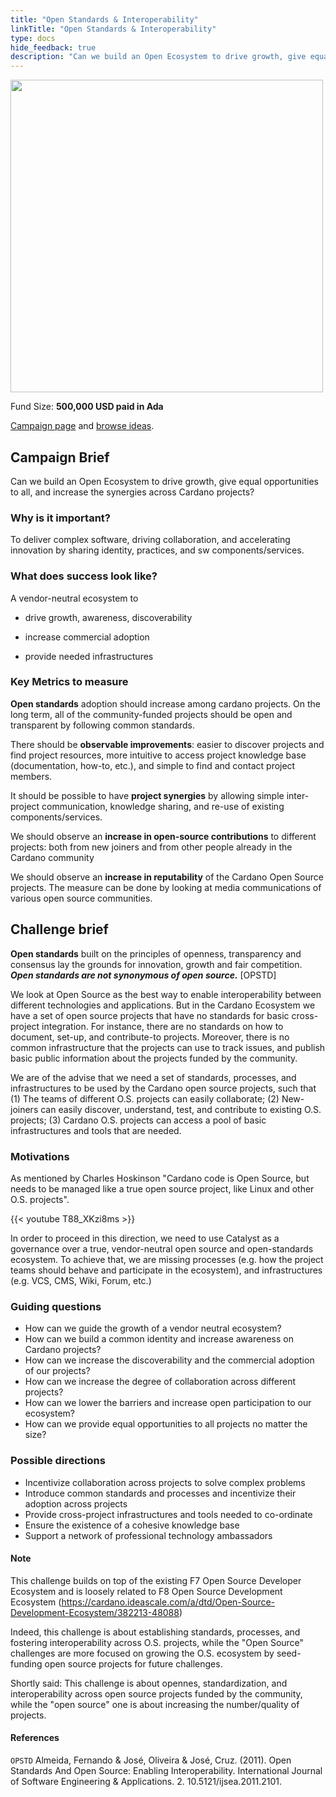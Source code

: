 ```yaml
---
title: "Open Standards & Interoperability"
linkTitle: "Open Standards & Interoperability"
type: docs
hide_feedback: true
description: "Can we build an Open Ecosystem to drive growth, give equal opportunities to all, and increase the synergies across Cardano projects?"
---
```

<img src="https://cardano.ideascale.com/community-library/accounts/93/936143/Public/17-Open-Standards--Interoperability-ea2841.png" style="width:500px;height500px">

Fund Size: **500,000 USD paid in Ada**

[Campaign page](https://cardano.ideascale.com/c/idea/383619) and [browse ideas](https://cardano.ideascale.com/c/campaigns/26449/stage/all/ideas/unspecified).

## Campaign Brief
Can we build an Open Ecosystem to drive growth, give equal opportunities to all, and increase the synergies across Cardano projects?

### Why is it important?
To deliver complex software, driving collaboration, and accelerating innovation by sharing identity, practices, and sw components/services.

### What does success look like?
A vendor-neutral ecosystem to

- drive growth, awareness, discoverability

- increase commercial adoption

- provide needed infrastructures

### Key Metrics to measure
**Open standards** adoption should increase among cardano projects. On the long term, all of the community-funded projects should be open and transparent by following common standards.

There should be **observable improvements**: easier to discover projects and find project resources, more intuitive to access project knowledge base (documentation, how-to, etc.), and simple to find and contact project members.

It should be possible to have **project synergies** by allowing simple inter-project communication, knowledge sharing, and re-use of existing components/services.

We should observe an **increase in open-source contributions** to different projects: both from new joiners and from other people already in the Cardano community

We should observe an **increase in reputability** of the Cardano Open Source projects. The measure can be done by looking at media communications of various open source communities.

## Challenge brief
**Open standards** built on the principles of openness, transparency and consensus lay the grounds for innovation, growth and fair competition. ***Open standards are not synonymous of open source.*** [OPSTD]

We look at Open Source as the best way to enable interoperability between different technologies and applications. But in the Cardano Ecosystem we have a set of open source projects that have no standards for basic cross-project integration. For instance, there are no standards on how to document, set-up, and contribute-to projects. Moreover, there is no common infrastructure that the projects can use to track issues, and publish basic public information about the projects funded by the community.

We are of the advise that we need a set of standards, processes, and infrastructures to be used by the Cardano open source projects, such that (1) The teams of different O.S. projects can easily collaborate; (2) New-joiners can easily discover, understand, test, and contribute to existing O.S. projects; (3) Cardano O.S. projects can access a pool of basic infrastructures and tools that are needed.


### Motivations

As mentioned by Charles Hoskinson "Cardano code is Open Source, but needs to be managed like a true open source project, like Linux and other O.S. projects". 

{{< youtube T88_XKzi8ms >}}

In order to proceed in this direction, we need to use Catalyst as a governance over a true, vendor-neutral open source and open-standards ecosystem. To achieve that, we are missing processes (e.g. how the project teams should behave and participate in the ecosystem), and infrastructures (e.g. VCS, CMS, Wiki, Forum, etc.)

### Guiding questions

- How can we guide the growth of a vendor neutral ecosystem?
- How can we build a common identity and increase awareness on Cardano projects?
- How can we increase the discoverability and the commercial adoption of our projects?
- How can we increase the degree of collaboration across different projects?
- How can we lower the barriers and increase open participation to our ecosystem?
- How can we provide equal opportunities to all projects no matter the size?

### Possible directions

- Incentivize collaboration across projects to solve complex problems
- Introduce common standards and processes and incentivize their adoption across projects
- Provide cross-project infrastructures and tools needed to co-ordinate
- Ensure the existence of a cohesive knowledge base 
- Support a network of professional technology ambassadors

#### Note

This challenge builds on top of the existing F7 Open Source Developer Ecosystem and is loosely related to F8 Open Source Development Ecosystem (https://cardano.ideascale.com/a/dtd/Open-Source-Development-Ecosystem/382213-48088)

Indeed, this challenge is about establishing standards, processes, and fostering interoperability across O.S. projects, while the "Open Source" challenges are more focused on growing the O.S. ecosystem by seed-funding open source projects for future challenges.

Shortly said: This challenge is about opennes, standardization, and interoperability across open source projects funded by the community, while the "open source" one is about increasing the number/quality of projects.

#### References
`OPSTD` Almeida, Fernando & José, Oliveira & José, Cruz. (2011). Open Standards And Open Source: Enabling Interoperability. International Journal of Software Engineering & Applications. 2. 10.5121/ijsea.2011.2101.